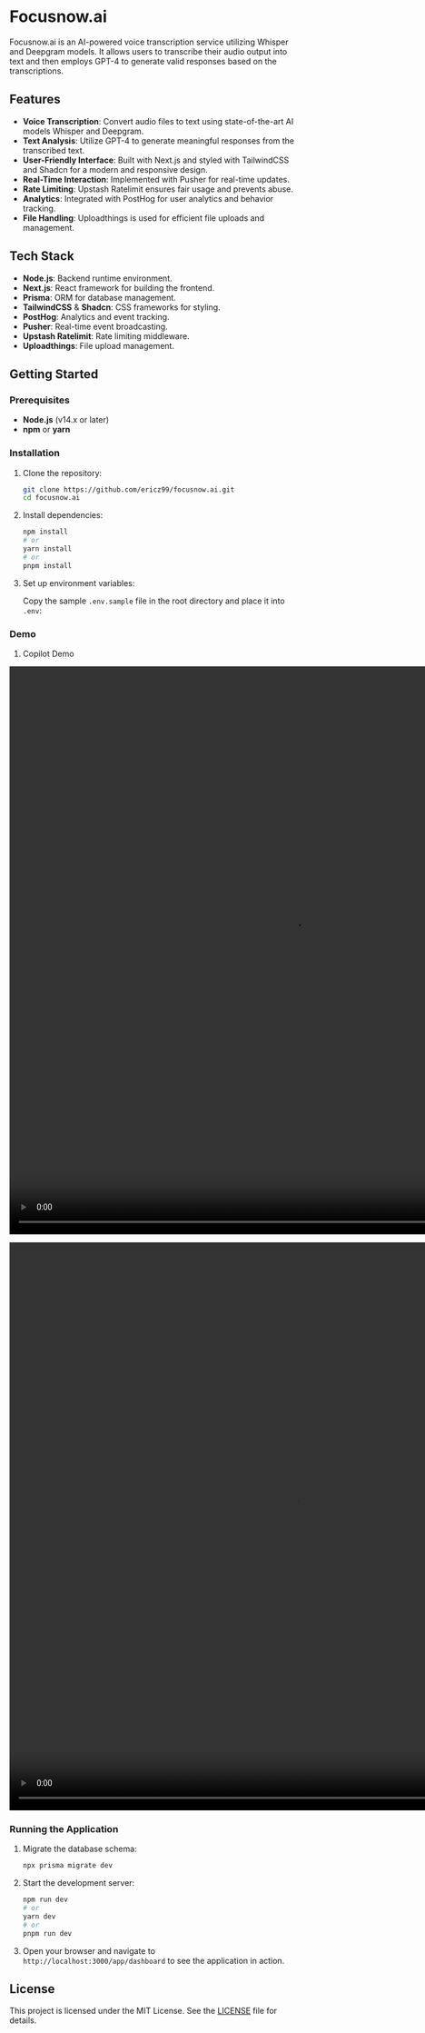 # Focusnow.ai

Focusnow.ai is an AI-powered voice transcription service utilizing Whisper and Deepgram models. It allows users to transcribe their audio output into text and then employs GPT-4 to generate valid responses based on the transcriptions.

## Features

- **Voice Transcription**: Convert audio files to text using state-of-the-art AI models Whisper and Deepgram.
- **Text Analysis**: Utilize GPT-4 to generate meaningful responses from the transcribed text.
- **User-Friendly Interface**: Built with Next.js and styled with TailwindCSS and Shadcn for a modern and responsive design.
- **Real-Time Interaction**: Implemented with Pusher for real-time updates.
- **Rate Limiting**: Upstash Ratelimit ensures fair usage and prevents abuse.
- **Analytics**: Integrated with PostHog for user analytics and behavior tracking.
- **File Handling**: Uploadthings is used for efficient file uploads and management.

## Tech Stack

- **Node.js**: Backend runtime environment.
- **Next.js**: React framework for building the frontend.
- **Prisma**: ORM for database management.
- **TailwindCSS** & **Shadcn**: CSS frameworks for styling.
- **PostHog**: Analytics and event tracking.
- **Pusher**: Real-time event broadcasting.
- **Upstash Ratelimit**: Rate limiting middleware.
- **Uploadthings**: File upload management.

## Getting Started

### Prerequisites

- **Node.js** (v14.x or later)
- **npm** or **yarn**

### Installation

1. Clone the repository:

    ```bash
    git clone https://github.com/ericz99/focusnow.ai.git
    cd focusnow.ai
    ```

2. Install dependencies:

    ```bash
    npm install
    # or
    yarn install
    # or
    pnpm install
    ```

3. Set up environment variables:

    Copy the sample `.env.sample` file in the root directory and place it into `.env`:


### Demo

1. Copilot Demo

<video src="public/copilot-demo1.mp4" width="1000" height="1000" controls></video>

<video src="public/copilot-demo.mp4" width="1000" height="1000" controls></video>

### Running the Application

1. Migrate the database schema:

    ```bash
    npx prisma migrate dev
    ```

2. Start the development server:

    ```bash
    npm run dev
    # or
    yarn dev
    # or
    pnpm run dev
    ```

3. Open your browser and navigate to `http://localhost:3000/app/dashboard` to see the application in action.

## License

This project is licensed under the MIT License. See the [LICENSE](./LICENSE.md) file for details.


